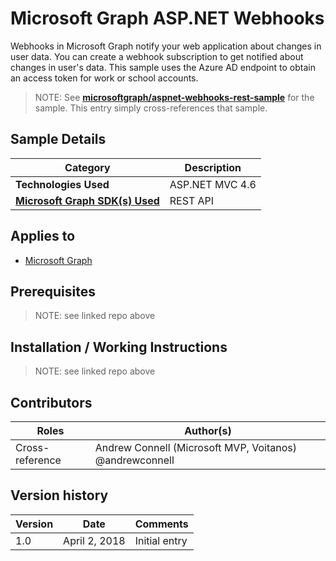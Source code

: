 # Microsoft Graph ASP.NET Webhooks

Webhooks in Microsoft Graph notify your web application about changes in user data. You can create a webhook subscription to get notified about changes in user's data. This sample uses the Azure AD endpoint to obtain an access token for work or school accounts.

> NOTE: See **[microsoftgraph/aspnet-webhooks-rest-sample](https://github.com/microsoftgraph/aspnet-webhooks-rest-sample)** for the sample. This entry simply cross-references that sample.

## Sample Details

|               Category               |   Description   |
| ------------------------------------ | --------------- |
| **Technologies Used**                | ASP.NET MVC 4.6 |
| **[Microsoft Graph SDK(s) Used][1]** | REST API        |

## Applies to

* [Microsoft Graph](https://developer.microsoft.com/en-us/graph)

## Prerequisites

> NOTE: see linked repo above

## Installation / Working Instructions

> NOTE: see linked repo above

## Contributors

|      Roles      |                        Author(s)                        |
| --------------- | ------------------------------------------------------- |
| Cross-reference | Andrew Connell (Microsoft MVP, Voitanos) @andrewconnell |

## Version history

| Version |     Date      |   Comments    |
| ------- | ------------- | ------------- |
| 1.0     | April 2, 2018 | Initial entry |

[1]: https://developer.microsoft.com/en-us/graph/code-samples-and-sdks